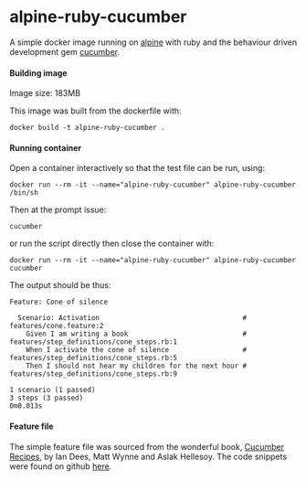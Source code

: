 # alpine-ruby-cucumber
A simple docker image running on [alpine](http://www.alpinelinux.org/) with ruby and the behaviour driven development gem  [cucumber](https://cucumber.io/).

#### Building image
Image size: 183MB

This image was built from the dockerfile with:
```
docker build -t alpine-ruby-cucumber .
```

#### Running container
Open a container interactively so that the test file can be run, using:
```
docker run --rm -it --name="alpine-ruby-cucumber" alpine-ruby-cucumber /bin/sh
```

Then at the prompt issue: 
```
cucumber
```

or run the script directly then close the container with:
```
docker run --rm -it --name="alpine-ruby-cucumber" alpine-ruby-cucumber cucumber

```

The output should be thus:
```
Feature: Cone of silence

  Scenario: Activation                                   # features/cone.feature:2
    Given I am writing a book                            # features/step_definitions/cone_steps.rb:1
    When I activate the cone of silence                  # features/step_definitions/cone_steps.rb:5
    Then I should not hear my children for the next hour # features/step_definitions/cone_steps.rb:9

1 scenario (1 passed)
3 steps (3 passed)
0m0.013s
```

#### Feature file
The simple feature file was sourced from the wonderful book, [Cucumber Recipes](https://pragprog.com/book/dhwcr/cucumber-recipes), by Ian Dees, Matt Wynne and Aslak Hellesoy. The code snippets were found on github [here](https://github.com/cucumber/cucumber-recipes-book-code/tree/master/continuous_integration).

